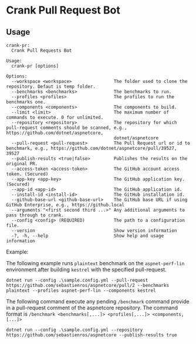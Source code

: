 # Crank Pull Request Bot

## Usage

```
crank-pr:
  Crank Pull Requests Bot

Usage:
  crank-pr [options]

Options:
  --workspace <workspace>                The folder used to clone the repository. Defaut is temp folder.
  --benchmarks <benchmarks>              The benchmarks to run.
  --profiles <profiles>                  The profiles to run the benchmarks one.
  --components <components>              The components to build.
  --limit <limit>                        The maximum number of commands to execute. 0 for unlimited.
  --repository <repository>              The repository for which pull-request comments should be scanned, e.g., https://github.com/dotnet/aspnetcore,
                                         dotnet/aspnetcore
  --pull-request <pull-request>          The Pull Request url or id to benchmark, e.g., https://github.com/dotnet/aspnetcore/pull/39527, 39527
  --publish-results <true|false>         Publishes the results on the original PR.
  --access-token <access-token>          The GitHub account access token. (Secured)
  --app-key <app-key>                    The GitHub application key. (Secured)
  --app-id <app-id>                      The GitHub application id.
  --install-id <install-id>              The GitHub installation id.
  --github-base-url <github-base-url>    The GitHub base URL if using GitHub Enterprise, e.g., https://github.local
  --arguments "<first second third ...>" Any additional arguments to pass through to crank.
  --config <config> (REQUIRED)           The path to a configuration file.
  --version                              Show version information
  -?, -h, --help                         Show help and usage information
```

Example:

The following example runs `plaintext` benchmark on the `aspnet-perf-lin` environment after building `kestrel` with the specified pull-request.

```
dotnet run --config .\sample.config.yml --pull-request https://github.com/sebastienros/aspnetcore/pull/2 --benchmarks plaintext --profiles aspnet-perf-lin --components kestrel
```

The following command execute any pending `/benchmark` command provide in a pull-request comment of the aspnetcore repository.
The command format is `/benchmark <benchmarks[,...]> <profiles[,...]> <components,[...]>`

```
dotnet run --config .\sample.config.yml --repository https://github.com/sebastienros/aspnetcore --publish-results true
```
